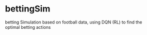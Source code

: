 # bettingSim
 betting Simulation based on football data, using DQN (RL) to find the optimal betting actions
